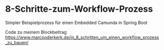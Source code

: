 # 8-Schritte-zum-Workflow-Prozess
Simpler Beispielprozess für einen Embedded Camunda in Spring Boot

Code zu meinem Blockbeitrag https://www.marcooderkerk.de/in_8_schritten_um_einen_workflow_prozess_zu_bauen/
 
